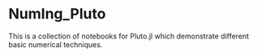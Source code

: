 # NumIng_Pluto

This is a collection of notebooks for Pluto.jl which demonstrate different basic numerical techniques.
